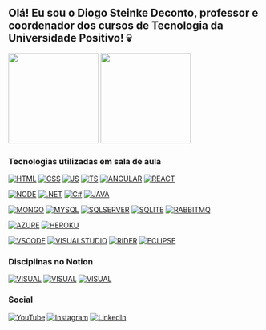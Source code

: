 ## Olá! Eu sou o Diogo Steinke Deconto, professor e coordenador dos cursos de Tecnologia da Universidade Positivo! 💀
<div>
    <img height="180em" src="https://github-readme-stats.vercel.app/api?username=dideconto&show_icons=true&theme=dracula&locale=pt-br&hide=issues" />
    <img height="180em" src="https://github-readme-stats.vercel.app/api/top-langs/?username=dideconto&layout=compact&locale=pt-br&theme=dracula" />
</div>

### Tecnologias utilizadas em sala de aula

[![HTML](https://img.shields.io/badge/HTML-239120?style=for-the-badge&logo=html5&logoColor=white)](#)
[![CSS](https://img.shields.io/badge/CSS-239120?&style=for-the-badge&logo=css3&logoColor=white)](#)
[![JS](https://img.shields.io/badge/JavaScript-F7DF1E?style=for-the-badge&logo=javascript&logoColor=black)](#)
[![TS](https://img.shields.io/badge/TypeScript-007ACC?style=for-the-badge&logo=typescript&logoColor=white)](#)
[![ANGULAR](https://img.shields.io/badge/Angular-DD0031?style=for-the-badge&logo=angular&logoColor=white)](#)
[![REACT](https://img.shields.io/badge/React-20232A?style=for-the-badge&logo=react&logoColor=61DAFB)](#)

[![NODE](https://img.shields.io/badge/Node.js-43853D?style=for-the-badge&logo=node.js&logoColor=white)](#)
[![.NET](https://img.shields.io/badge/.NET-5C2D91?style=for-the-badge&logo=.net&logoColor=white)](#)
[![C#](https://img.shields.io/badge/C%23-239120?style=for-the-badge&logo=c-sharp&logoColor=white)](#)
[![JAVA](https://img.shields.io/badge/Java-ED8B00?style=for-the-badge&logo=openjdk&logoColor=white)](#)

[![MONGO](https://img.shields.io/badge/MongoDB-4EA94B?style=for-the-badge&logo=mongodb&logoColor=white)](#)
[![MYSQL](https://img.shields.io/badge/MySQL-005C84?style=for-the-badge&logo=mysql&logoColor=white)](#)
[![SQLSERVER](https://img.shields.io/badge/Microsoft%20SQL%20Server-CC2927?style=for-the-badge&logo=microsoft%20sql%20server&logoColor=white)](#)
[![SQLITE](https://img.shields.io/badge/SQLite-07405E?style=for-the-badge&logo=sqlite&logoColor=white)](#)
[![RABBITMQ](https://img.shields.io/badge/rabbitmq-%23FF6600.svg?&style=for-the-badge&logo=rabbitmq&logoColor=white)](#)

[![AZURE](https://img.shields.io/badge/Microsoft_Azure-0089D6?style=for-the-badge&logo=microsoft-azure&logoColor=white)](#)
[![HEROKU](https://img.shields.io/badge/Heroku-430098?style=for-the-badge&logo=heroku&logoColor=white)](#)

[![VSCODE](https://img.shields.io/badge/Visual_Studio_Code-0078D4?style=for-the-badge&logo=visual%20studio%20code&logoColor=white)](#)
[![VISUALSTUDIO](https://img.shields.io/badge/Visual_Studio-5C2D91?style=for-the-badge&logo=visual%20studio&logoColor=white)](#)
[![RIDER](https://img.shields.io/badge/Rider-000000?style=for-the-badge&logo=Rider&logoColor=white)](#)
[![ECLIPSE](https://img.shields.io/badge/Eclipse-2C2255?style=for-the-badge&logo=eclipse&logoColor=white)](#)

### Disciplinas no Notion

[![VISUAL](https://img.shields.io/badge/Notion-000000?style=for-the-badge&logo=notion&logoColor=white)](https://www.notion.so/Desenvolvimento-de-Software-Visual-a342208eaf334106b329de99e0a842b8?pvs=4)
[![VISUAL](https://img.shields.io/badge/Notion-000000?style=for-the-badge&logo=notion&logoColor=white)](https://www.notion.so/Integra-o-de-Sistemas-de-Software-308eed0742d446159769a519480ff7bf?pvs=4)
[![VISUAL](https://img.shields.io/badge/Notion-000000?style=for-the-badge&logo=notion&logoColor=white)](https://www.notion.so/T-picos-Especiais-em-Sistemas-1a5447d7f88348d69b8c707de7bc0c9f?pvs=4)

### Social

[![YouTube](https://img.shields.io/badge/YouTube-FF0000?style=for-the-badge&logo=youtube&logoColor=white)](https://www.youtube.com/@dideconto1)
[![Instagram](https://img.shields.io/badge/Instagram-E4405F?style=for-the-badge&logo=instagram&logoColor=white)](https://www.instagram.com/diogodeconto/)
[![LinkedIn](https://img.shields.io/badge/LinkedIn-0077B5?style=for-the-badge&logo=linkedin&logoColor=white)](https://www.linkedin.com/in/diogodeconto/)

